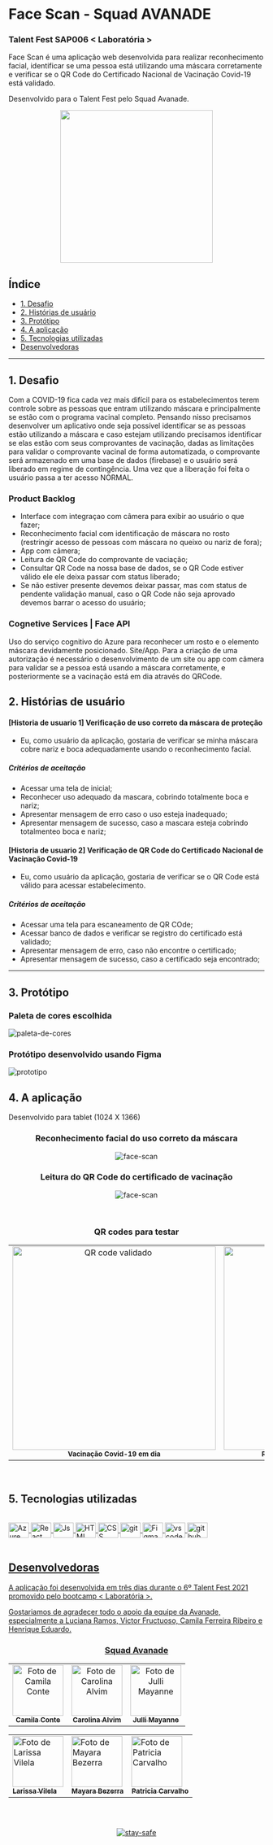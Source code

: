 

# Face Scan - Squad AVANADE

### Talent Fest SAP006 < Laboratória >

Face Scan é uma aplicação web desenvolvida para realizar reconhecimento facial, identificar se uma pessoa está utilizando uma máscara corretamente e verificar se o QR Code do Certificado Nacional de Vacinação Covid-19 está validado.  

Desenvolvido para o Talent Fest pelo Squad Avanade. 

<div align='center'>
  
  <img width="300" alt="" src="./src/assets/mask-up.gif"> 

</div>


## Índice

- [1. Desafio](#1-desafio)
- [2. Histórias de usuário](#2-histórias-de-usuário)
- [3. Protótipo](#3-protótipo)
- [4. A aplicação](#4-a-aplicação)
- [5. Tecnologias utilizadas](#5-tecnologias-utilizadas)
- [Desenvolvedoras](#desenvolvedoras)

---

## 1. Desafio

Com a COVID-19 fica cada vez mais difícil para os estabelecimentos terem controle sobre as pessoas que entram utilizando máscara e principalmente se estão com o programa vacinal completo. Pensando nisso precisamos desenvolver um aplicativo onde seja possível identificar se as pessoas estão utilizando a máscara e caso estejam utilizando precisamos identificar se elas estão com seus comprovantes de vacinação, dadas as limitações para validar o comprovante vacinal de forma automatizada, o comprovante será armazenado em uma base de dados (firebase) e o usuário será liberado em regime de contingência. Uma vez que a liberação foi feita o usuário passa a ter acesso
NORMAL.

### Product Backlog

- Interface com integraçao com câmera para exibir ao usuário o que fazer;
- Reconhecimento facial com identificação de máscara no rosto (restringir acesso de pessoas com máscara no queixo ou nariz de fora);
- App com câmera;
- Leitura de QR Code do comprovante de vaciação;
- Consultar QR Code na nossa base de dados, se o QR Code estiver válido ele ele deixa passar com status liberado;
- Se não estiver presente devemos deixar passar, mas com status de pendente validação manual, caso o QR Code não seja aprovado devemos barrar o acesso do usuário;


### Cognetive Services | Face API 
Uso do serviço cognitivo do Azure para reconhecer um rosto e o elemento máscara devidamente posicionado.
Site/App. Para a criação de uma autorização é necessário o desenvolvimento de um site ou app com câmera para
validar se a pessoa está usando a máscara corretamente, e posteriormente se a vacinação está em dia
através do QRCode.


## 2. Histórias de usuário

#### [Historia de usuario 1] Verificação de uso correto da máscara de proteção

- Eu, como usuário da aplicação, gostaria de verificar se minha máscara cobre nariz e boca adequadamente usando o reconhecimento facial.

##### Critérios de aceitação

- Acessar uma tela de inicial;
- Reconhecer uso adequado da mascara, cobrindo totalmente boca e nariz;
- Apresentar mensagem de erro caso o uso esteja inadequado;
- Apresentar mensagem de sucesso, caso a mascara esteja cobrindo totalmenteo boca e nariz;


#### [Historia de usuario 2] Verificação de QR Code do Certificado Nacional de Vacinação Covid-19

- Eu, como usuário da aplicação, gostaria de verificar se o QR Code está válido para acessar estabelecimento.

##### Critérios de aceitação

- Acessar uma tela para escaneamento de QR COde;
- Acessar banco de dados e verificar se registro do certificado está validado;
- Apresentar mensagem de erro, caso não encontre o certificado;
- Apresentar mensagem de sucesso, caso a certificado seja encontrado;


---

## 3. Protótipo

### Paleta de cores escolhida

![paleta-de-cores](./src/assets/paleta-de-cores.png)

### Protótipo desenvolvido usando Figma

![prototipo](./src/assets/prototipo.png)


## 4. A aplicação

Desenvolvido para tablet (1024 X 1366)

<div align='center'>

### Reconhecimento facial do uso correto da máscara
![face-scan](./src/assets/gif-com-mascara.gif)


### Leitura do QR Code do certificado de vacinação
![face-scan](./src/assets/gif-com-qr.gif)

<br>

###  QR codes para testar

<table align="center">
  <tr>
      <td align="center">
            <img src="./src/assets/validacertidao_ok.png" width="400px" alt="QR code validado"/><br>
            <sub>
            <b>Vacinação Covid-19 em dia</b><br>
            </sub>
      </td>
    <td align="center">
        <img src="./src/assets/nao_validado.png" width="400px;" alt="QR code não validado"/><br>
        <sub>
          <b>Registro de vacinação não encontrado </b><br>
        </sub>
    </td>
  </tr>
</table>

</div><br>


## 5. Tecnologias utilizadas

<div align="inline_block">
  <a href="https://github.com/caroAlvim">
</div>
  
<div style="display: inline_block"><br>
  <img title="Azure" align="center" alt="Azure" height="30" width="40" src="https://cdn.jsdelivr.net/gh/devicons/devicon/icons/azure/azure-original.svg" />
  <img title="React" align="center" alt="React" height="30" width="40" src="https://raw.githubusercontent.com/devicons/devicon/master/icons/react/react-original.svg">
  <img title="Javascript" align="center" alt="Js" height="30" width="40" src="https://raw.githubusercontent.com/devicons/devicon/master/icons/javascript/javascript-plain.svg">
  <img title="HTML" align="center" alt="HTML" height="30" width="40" src="https://raw.githubusercontent.com/devicons/devicon/master/icons/html5/html5-original.svg">
  <img title="CSS" align="center" alt="CSS" height="30" width="40" src="https://raw.githubusercontent.com/devicons/devicon/master/icons/css3/css3-original.svg">
  <img title="Git" align="center" alt="git" height="30" width="40" src="https://cdn.jsdelivr.net/gh/devicons/devicon/icons/git/git-original.svg" />
  <img title="Figma" align="center" alt="Figma" height="30" width="40" src="https://cdn.jsdelivr.net/gh/devicons/devicon/icons/figma/figma-original.svg" />
  <img title="VScode" align="center" alt="vscode" height="30" width="40" src="https://cdn.jsdelivr.net/gh/devicons/devicon/icons/vscode/vscode-original.svg" />
  <img title="Github" align="center" alt="github" height="30" width="40" src="https://cdn.jsdelivr.net/gh/devicons/devicon/icons/github/github-original.svg" />
  
</div><br>
  
## Desenvolvedoras
  
A aplicação foi desenvolvida em três dias durante o 6º Talent Fest 2021 promovido pelo bootcamp < Laboratória >. 

Gostariamos de agradecer todo o apoio da equipe da Avanade, especialmente a Luciana Ramos, Victor Fructuoso, Camila Ferreira Ribeiro e Henrique Eduardo. 

<table align="center">
  <div align='center'>
      <h3> Squad Avanade </h3>
  </div>
  <tr>
      <td align="center">
            <a href="https://github.com/caxconte">
            <img src="https://avatars.githubusercontent.com/u/83038134?v=4" width="100px" alt="Foto de Camila Conte"/><br>
            <sub>
            <b>Camila Conte</b><br>
            </sub>
            </a>
      </td>
    <td align="center">
      <a href="https://github.com/caroAlvim">
        <img src="https://avatars.githubusercontent.com/u/62395871?v=4" width="100px;" alt="Foto de Carolina Alvim"/><br>
        <sub>
          <b>Carolina Alvim</b><br>
        </sub>
      </a>
    </td>
    <td align="center">
            <a href="https://github.com/jjullimayanne">
            <img src="https://avatars.githubusercontent.com/u/79465402?v=4" width="100px" alt="Foto de Julli Mayanne"/><br>
            <sub>
            <b>Julli Mayanne</b><br>
            </sub>
            </a>
      </td>
   
  </tr>
</table>

<table align="center">
      <tr>
      <td>
      <a href="https://github.com/larissavilelasobral">
            <img src="https://avatars.githubusercontent.com/u/81869607?v=4" width="100px" alt="Foto de Larissa Vilela"/><br>
            <sub>
            <b>Larissa Vilela</b><br>
            </sub>
            </a>    
      </td>
      <td>
            <a href="https://github.com/mayarabezerra">
            <img src="https://avatars.githubusercontent.com/u/83085157?v=4" width="100px" alt="Foto de Mayara Bezerra"/><br>
            <sub>
            <b>Mayara Bezerra</b><br>
            </sub>
            </a>
      </td>
      <td>
            <a href="https://github.com/crisbdev">
            <img src="https://avatars.githubusercontent.com/u/80990793?v=4" width="100px" alt="Foto de Patricia Carvalho"/><br>
            <sub>
            <b>Patricia Carvalho</b><br>
            </sub>
            </a>
      </td>
      </tr>

</table>


## 
  
<div align='center'><br>

![stay-safe](./src/assets/safety-first.gif)

</div>
